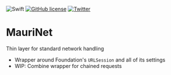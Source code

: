 ![Swift](https://github.com/mchirino89/MauriUtils/workflows/Swift/badge.svg?branch=main)
[![GitHub license](https://img.shields.io/github/license/mchirino89/MauriNet?style=flat-square)](https://github.com/mchirino89/MauriNet/blob/main/LICENSE)
[![Twitter](https://img.shields.io/twitter/url?url=https%3A%2F%2Ftwitter.com%2FChirino89M)](https://twitter.com/intent/tweet?text=Wow:&url=https%3A%2F%2Fgithub.com%2Fmchirino89%2FMauriNet)

# MauriNet

Thin layer for standard network handling

- Wrapper around Foundation's `URLSession` and all of its settings
- WIP: Combine wrapper for chained requests 
